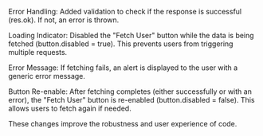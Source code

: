 Error Handling: Added validation to check if the response is successful (res.ok). If not, an error is thrown.

Loading Indicator: Disabled the "Fetch User" button while the data is being fetched (button.disabled = true). This prevents users from triggering multiple requests.

Error Message: If fetching fails, an alert is displayed to the user with a generic error message.

Button Re-enable: After fetching completes (either successfully or with an error), the "Fetch User" button is re-enabled (button.disabled = false). This allows users to fetch again if needed.

These changes improve the robustness and user experience of code.
